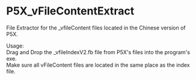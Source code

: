 # P5X_vFileContentExtract  

File Extractor for the _vfileContent files located in the Chinese version of P5X.  

Usage:  
Drag and Drop the _vfileIndexV2.fb file from P5X's files into the program's exe.  
Make sure all vFileContent files are located in the same place as the index file.
